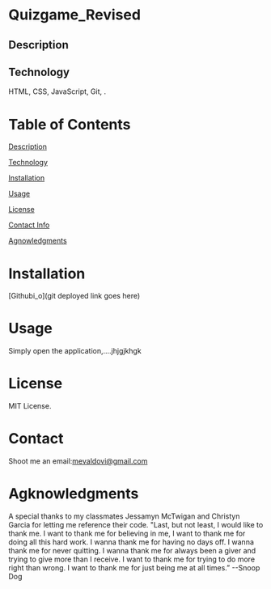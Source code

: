 # Quizgame_Revised


## Description


## Technology 
HTML, CSS, JavaScript, Git, .

# Table of Contents
[Description](https://github.com/mevaldovi/Quizgame_Revised#Description)

[Technology](https://github.com/mevaldovi/Quizgame_Revised#Technology)

[Installation](https://github.com/mevaldovi/Quizgame_Revised#Installation)


[Usage](https://github.com/mevaldovi/Quizgame_Revised#Usage)


[License](https://github.com/mevaldovi/Quizgame_Revised#License)


[Contact Info](https://github.com/mevaldovi/Quizgame_Revised#Contact)


[Agnowledgments](https://github.com/mevaldovi/Quizgame_Revised#Agknowledgments)

# Installation
[Githubi_o](git deployed link goes here)
# Usage
Simply open the application,....jhjgjkhgk
# License
MIT License.
# Contact
Shoot me an email:[mevaldovi@gmail.com](mailto:mevaldovi@gmail.com)
# Agknowledgments
A special thanks to my classmates Jessamyn McTwigan and Christyn Garcia for letting me reference their code.
"Last, but not least, I would like to thank me. I want to thank me for believing in me, I want to thank me for doing all this hard work. I wanna thank me for having no days off. I wanna thank me for never quitting. I wanna thank me for always been a giver and trying to give more than I receive. I want to thank me for trying to do more right than wrong. I want to thank me for just being me at all times.” --Snoop Dog